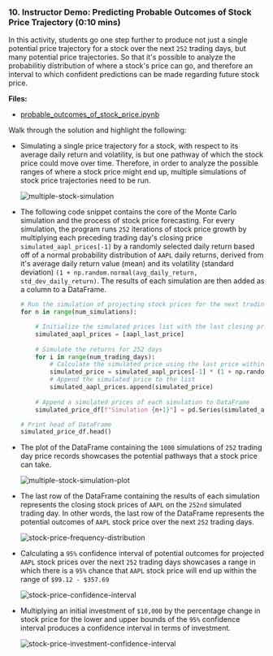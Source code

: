 ### 10. Instructor Demo: Predicting Probable Outcomes of Stock Price Trajectory (0:10 mins)

In this activity, students go one step further to produce not just a single potential price trajectory for a stock over the next `252` trading days, but many potential price trajectories. So that it's possible to analyze the probabilitiy distribution of where a stock's price can go, and therefore an interval to which confident predictions can be made regarding future stock price.

**Files:**

* [probable_outcomes_of_stock_price.ipynb](Activities/07-Ins_Predicting_Probable_Outcomes_of_Stock_Price_Trajectory/Solved/probable_outcomes_of_stock_price.ipynb)

Walk through the solution and highlight the following:

* Simulating a single price trajectory for a stock, with respect to its average daily return and volatility, is but one pathway of which the stock price could move over time. Therefore, in order to analyze the possible ranges of where a stock price might end up, multiple simulations of stock price trajectories need to be run.

  ![multiple-stock-simulation](Images/multiple-stock-simulation.PNG)

* The following code snippet contains the core of the Monte Carlo simulation and the process of stock price forecasting. For every simulation, the program runs `252` iterations of stock price growth by multiplying each preceding trading day's closing price `simulated_aapl_prices[-1]` by a randomly selected daily return based off of a normal probability distribution of `AAPL` daily returns, derived from it's average daily return value (mean) and its volatility (standard deviation) `(1 + np.random.normal(avg_daily_return, std_dev_daily_return)`. The results of each simulation are then added as a column to a DataFrame.

  ```python
  # Run the simulation of projecting stock prices for the next trading year, `1000` times
  for n in range(num_simulations):

      # Initialize the simulated prices list with the last closing price of AAPL
      simulated_aapl_prices = [aapl_last_price]
    
      # Simulate the returns for 252 days
      for i in range(num_trading_days):
          # Calculate the simulated price using the last price within the list
          simulated_price = simulated_aapl_prices[-1] * (1 + np.random.normal(avg_daily_return, std_dev_daily_return))
          # Append the simulated price to the list
          simulated_aapl_prices.append(simulated_price)
    
      # Append a simulated prices of each simulation to DataFrame
      simulated_price_df[f"Simulation {n+1}"] = pd.Series(simulated_aapl_prices)

  # Print head of DataFrame
  simulated_price_df.head()
  ```

* The plot of the DataFrame containing the `1000` simulations of `252` trading day price records showcases the potential pathways that a stock price can take.

  ![multiple-stock-simulation-plot](Images/multiple-stock-simulation-plot.PNG)

* The last row of the DataFrame containing the results of each simulation represents the closing stock prices of `AAPL` on the `252nd` simulated trading day. In other words, the last row of the DataFrame represents the potential outcomes of `AAPL` stock price over the next `252` trading days.

  ![stock-price-frequency-distribution](Images/stock-price-frequency-distribution.PNG)

* Calculating a `95%` confidence interval of potential outcomes for projected `AAPL` stock prices over the next `252` trading days showcases a range in which there is a `95%` chance that `AAPL` stock price will end up within the range of `$99.12 - $357.69`

  ![stock-price-confidence-interval](Images/stock-price-confidence-interval.PNG)

* Multiplying an initial investment of `$10,000` by the percentage change in stock price for the lower and upper bounds of the `95%` confidence interval produces a confidence interval in terms of investment. 

  ![stock-price-investment-confidence-interval](Images/stock-price-investment-confidence-interval.PNG)